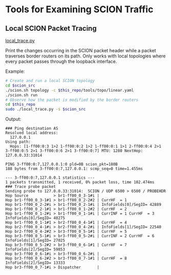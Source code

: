 Tools for Examining SCION Traffic
=================================

Local SCION Packet Tracing
--------------------------
[local_trace.py](./local_trace.py)

Print the changes occurring in the SCION packet header while a packet traverses border routers on
its path. Only works with local topologies where every packet passes through the loopback interface.

Example:
```bash
# Create and run a local SCION topology
cd $scion_src
./scion.sh topology -c $this_repo/tools/topo/linear.yaml
./scion.sh run
# Observe how the packet is modified by the border routers
cd $this_repo
sudo ./local_trace.py -s $scion_src
```

Output:
```
### Ping destination AS
Resolved local address:
  127.0.0.1
Using path:
  Hops: [1-ff00:0:3 1>2 1-ff00:0:2 1>2 1-ff00:0:1 1>1 2-ff00:0:4 2>1 3-ff00:0:5 2>1 3-ff00:0:6 2>1 3-ff00:0:7] MTU: 1280 NextHop: 127.0.0.33:31014

PING 3-ff00:0:7,127.0.0.1:0 pld=0B scion_pkt=180B
188 bytes from 3-ff00:0:7,127.0.0.1: scmp_seq=0 time=1.455ms

--- 3-ff00:0:7,127.0.0.1 statistics ---
1 packets transmitted, 1 received, 0% packet loss, time 102.474ms
### Trace probe packet
Sending probe to 127.0.0.33:31014:  SCION / UDP 6500 > 6500 / PROBEHDR
Hop Source           > br1-ff00_0_3-1#i |
Hop br1-ff00_0_3-1#1 > br1-ff00_0_2-2#2 | CurrHF  = 1
Hop br1-ff00_0_2-2#i > br1-ff00_0_2-1#i | InfoFields[0]/SegID= 42889
Hop br1-ff00_0_2-1#1 > br1-ff00_0_1-2#2 | CurrHF  = 2
Hop br1-ff00_0_1-2#i > br1-ff00_0_1-1#i | CurrINF = 1 CurrHF  = 3 InfoFields[0]/SegID= 40275
Hop br1-ff00_0_1-1#1 > br2-ff00_0_4-1#1 | CurrHF  = 4
Hop br2-ff00_0_4-1#i > br2-ff00_0_4-2#i | InfoFields[1]/SegID= 22540
Hop br2-ff00_0_4-2#2 > br3-ff00_0_5-1#1 | CurrHF  = 5
Hop br3-ff00_0_5-1#i > br3-ff00_0_5-2#i | CurrINF = 2 CurrHF  = 6 InfoFields[1]/SegID= 27025
Hop br3-ff00_0_5-2#2 > br3-ff00_0_6-1#1 | CurrHF  = 7 InfoFields[2]/SegID= 59853
Hop br3-ff00_0_6-1#i > br3-ff00_0_6-2#i |
Hop br3-ff00_0_6-2#2 > br3-ff00_0_7-1#1 | CurrHF  = 8 InfoFields[2]/SegID= 13333
Hop br3-ff00_0_7-1#i > Dispatcher       |
```
